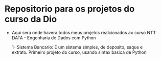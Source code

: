 # Repositorio para os projetos do curso da Dio

- Aqui sera onde havera todos meus projetos realcionados ao curso NTT DATA - Engenharia de Dados com Python

  1- Sistema Bancario: É um sistema simples, de deposito, saque e extrato. Primeiro projeto do curso, usando sintax basica de Python

